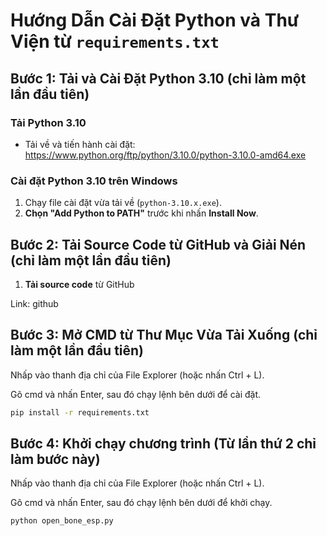# Hướng Dẫn Cài Đặt Python và Thư Viện từ `requirements.txt`

## **Bước 1: Tải và Cài Đặt Python 3.10** (chỉ làm một lần đầu tiên)
### **Tải Python 3.10**
- Tải về và tiến hành cài đặt: https://www.python.org/ftp/python/3.10.0/python-3.10.0-amd64.exe

### **Cài đặt Python 3.10 trên Windows**
1. Chạy file cài đặt vừa tải về (`python-3.10.x.exe`).
2. **Chọn "Add Python to PATH"** trước khi nhấn **Install Now**.


## Bước 2: Tải Source Code từ GitHub và Giải Nén (chỉ làm một lần đầu tiên)

1. **Tải source code** từ GitHub

Link: github

## Bước 3: Mở CMD từ Thư Mục Vừa Tải Xuống (chỉ làm một lần đầu tiên)
Nhấp vào thanh địa chỉ của File Explorer (hoặc nhấn Ctrl + L).

Gõ cmd và nhấn Enter, sau đó chạy lệnh bên dưới để cài đặt.

```sh 
pip install -r requirements.txt
```

## Bước 4: Khởi chạy chương trình (Từ lần thứ 2 chỉ làm bước này)
Nhấp vào thanh địa chỉ của File Explorer (hoặc nhấn Ctrl + L).

Gõ cmd và nhấn Enter, sau đó chạy lệnh bên dưới để khởi chạy.

```sh 
python open_bone_esp.py
```

